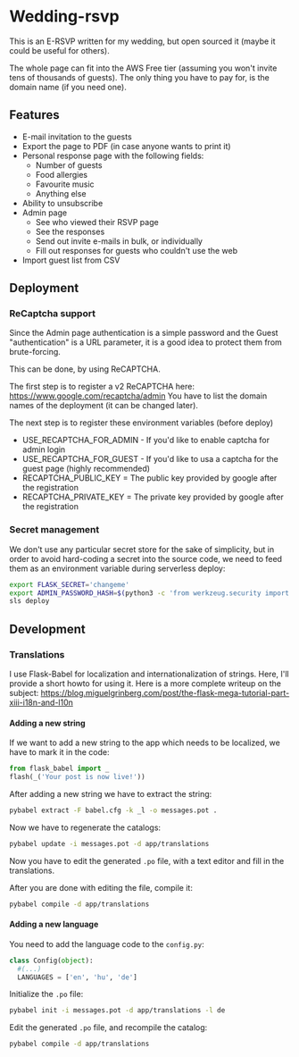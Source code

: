 # Wedding-rsvp

This is an E-RSVP written for my wedding, but open sourced it
(maybe it could be useful for others).

The whole page can fit into the AWS Free tier
(assuming you won't invite tens of thousands of guests).
The only thing you have to pay for, is the domain name (if you need one).

## Features

* E-mail invitation to the guests
* Export the page to PDF (in case anyone wants to print it) 
* Personal response page with the following fields:
  * Number of guests
  * Food allergies
  * Favourite music
  * Anything else
* Ability to unsubscribe
* Admin page
  * See who viewed their RSVP page
  * See the responses
  * Send out invite e-mails in bulk, or individually
  * Fill out responses for guests who couldn't use the web
* Import guest list from CSV

## Deployment

### ReCaptcha support

Since the Admin page authentication is a simple password and the Guest "authentication" is a URL parameter,
it is a good idea to protect them from brute-forcing.

This can be done, by using ReCAPTCHA.

The first step is to register a v2 ReCAPTCHA here: <https://www.google.com/recaptcha/admin>
You have to list the domain names of the deployment (it can be changed later).

The next step is to register these environment variables (before deploy)

* USE_RECAPTCHA_FOR_ADMIN - If you'd like to enable captcha for admin login
* USE_RECAPTCHA_FOR_GUEST - If you'd like to usa a captcha for the guest page (highly recommended)
* RECAPTCHA_PUBLIC_KEY = The public key provided by google after the registration
* RECAPTCHA_PRIVATE_KEY = The private key provided by google after the registration


### Secret management

We don't use any particular secret store for the sake of simplicity, but in order to avoid hard-coding a secret
into the source code, we need to feed them as an environment variable during serverless deploy:

```bash
export FLASK_SECRET='changeme'
export ADMIN_PASSWORD_HASH=$(python3 -c 'from werkzeug.security import generate_password_hash; print(generate_password_hash("password"))')
sls deploy
```


## Development

### Translations

I use Flask-Babel for localization and internationalization of strings. Here, I'll provide
a short howto for using it. Here is a more complete writeup on the subject: https://blog.miguelgrinberg.com/post/the-flask-mega-tutorial-part-xiii-i18n-and-l10n

#### Adding a new string

If we want to add a new string to the app which needs to be localized, we have to mark it
in the code:

```python
from flask_babel import _
flash(_('Your post is now live!'))
```

After adding a new string we have to extract the string:

```bash
pybabel extract -F babel.cfg -k _l -o messages.pot .
```

Now we have to regenerate the catalogs:

```bash
pybabel update -i messages.pot -d app/translations
```

Now you have to edit the generated `.po` file, with a text editor and fill in the translations.

After you are done with editing the file, compile it:

```bash
pybabel compile -d app/translations
```

#### Adding a new language

You need to add the language code to the `config.py`:

```python
class Config(object):
  #(...)
  LANGUAGES = ['en', 'hu', 'de']
```

Initialize the `.po` file:

```bash
pybabel init -i messages.pot -d app/translations -l de
```

Edit the generated `.po` file, and recompile the catalog:

```bash
pybabel compile -d app/translations
```
